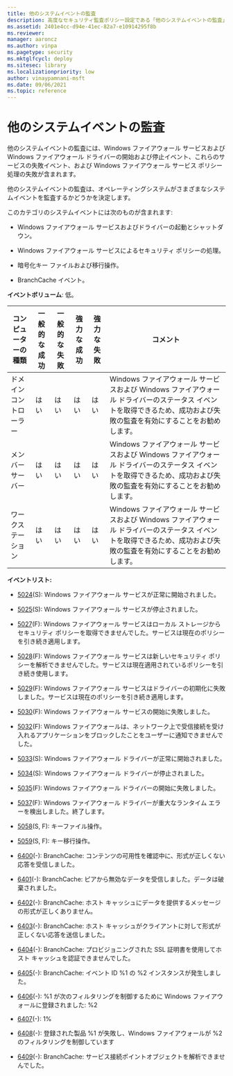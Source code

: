 ```yaml
---
title: 他のシステムイベントの監査
description: 高度なセキュリティ監査ポリシー設定である「他のシステムイベントの監査」は、オペレーティングシステムがさまざまなシステムイベントを監査するかどうかを決定します。
ms.assetid: 2401e4cc-d94e-41ec-82a7-e10914295f8b
ms.reviewer: 
manager: aaroncz
ms.author: vinpa
ms.pagetype: security
ms.mktglfcycl: deploy
ms.sitesec: library
ms.localizationpriority: low
author: vinaypamnani-msft
ms.date: 09/06/2021
ms.topic: reference
---
```


# 他のシステムイベントの監査

他のシステムイベントの監査には、Windows ファイアウォール サービスおよび Windows ファイアウォール ドライバーの開始および停止イベント、これらのサービスの失敗イベント、および Windows ファイアウォール サービス ポリシー処理の失敗が含まれます。

他のシステムイベントの監査は、オペレーティングシステムがさまざまなシステムイベントを監査するかどうかを決定します。

このカテゴリのシステムイベントには次のものが含まれます:

- Windows ファイアウォール サービスおよびドライバーの起動とシャットダウン。

- Windows ファイアウォール サービスによるセキュリティ ポリシーの処理。

- 暗号化キー ファイルおよび移行操作。

- BranchCache イベント。

**イベントボリューム**: 低。

| コンピューターの種類 | 一般的な成功 | 一般的な失敗 | 強力な成功 | 強力な失敗 | コメント                                                                                                                                               |
|-----------------------|---------------|---------------|--------------|--------------|--------------------------------------------------------------------------------------------------------------------------------------------------------|
| ドメイン コントローラー | はい          | はい          | はい          | はい          | Windows ファイアウォール サービスおよび Windows ファイアウォール ドライバーのステータス イベントを取得できるため、成功および失敗の監査を有効にすることをお勧めします。 |
| メンバー サーバー     | はい          | はい          | はい          | はい          | Windows ファイアウォール サービスおよび Windows ファイアウォール ドライバーのステータス イベントを取得できるため、成功および失敗の監査を有効にすることをお勧めします。 |
| ワークステーション   | はい          | はい          | はい          | はい          | Windows ファイアウォール サービスおよび Windows ファイアウォール ドライバーのステータス イベントを取得できるため、成功および失敗の監査を有効にすることをお勧めします。 |

**イベントリスト:**

-   [5024](event-5024.md)(S): Windows ファイアウォール サービスが正常に開始されました。

-   [5025](event-5025.md)(S): Windows ファイアウォール サービスが停止されました。

-   [5027](event-5027.md)(F): Windows ファイアウォール サービスはローカル ストレージからセキュリティ ポリシーを取得できませんでした。サービスは現在のポリシーを引き続き適用します。

-   [5028](event-5028.md)(F): Windows ファイアウォール サービスは新しいセキュリティ ポリシーを解析できませんでした。サービスは現在適用されているポリシーを引き続き使用します。

-   [5029](event-5029.md)(F): Windows ファイアウォール サービスはドライバーの初期化に失敗しました。サービスは現在のポリシーを引き続き適用します。

-   [5030](event-5030.md)(F): Windows ファイアウォール サービスの開始に失敗しました。

-   [5032](event-5032.md)(F): Windows ファイアウォールは、ネットワーク上で受信接続を受け入れるアプリケーションをブロックしたことをユーザーに通知できませんでした。

-   [5033](event-5033.md)(S): Windows ファイアウォール ドライバーが正常に開始されました。

-   [5034](event-5034.md)(S): Windows ファイアウォール ドライバーが停止されました。

-   [5035](event-5035.md)(F): Windows ファイアウォール ドライバーの開始に失敗しました。

-   [5037](event-5037.md)(F): Windows ファイアウォール ドライバーが重大なランタイム エラーを検出しました。終了します。

-   [5058](event-5058.md)(S, F): キーファイル操作。

-   [5059](event-5059.md)(S, F): キー移行操作。

-   [6400](event-6400.md)(-): BranchCache: コンテンツの可用性を確認中に、形式が正しくない応答を受信しました。

-   [6401](event-6401.md)(-): BranchCache: ピアから無効なデータを受信しました。データは破棄されました。

-   [6402](event-6402.md)(-): BranchCache: ホスト キャッシュにデータを提供するメッセージの形式が正しくありません。

-   [6403](event-6403.md)(-): BranchCache: ホスト キャッシュがクライアントに対して形式が正しくない応答を送信しました。

-   [6404](event-6404.md)(-): BranchCache: プロビジョニングされた SSL 証明書を使用してホスト キャッシュを認証できませんでした。

-   [6405](event-6405.md)(-): BranchCache: イベント ID %1 の %2 インスタンスが発生しました。

-   [6406](event-6406.md)(-): %1 が次のフィルタリングを制御するために Windows ファイアウォールに登録されました: %2

-   [6407](event-6407.md)(-): 1%

-   [6408](event-6408.md)(-): 登録された製品 %1 が失敗し、Windows ファイアウォールが %2 のフィルタリングを制御しています

-   [6409](event-6408.md)(-): BranchCache: サービス接続ポイントオブジェクトを解析できませんでした。
